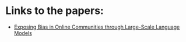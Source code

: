# Links to the papers: 
- [Exposing Bias in Online Communities through Large-Scale Language Models](https://arxiv.org/pdf/2306.02294)
